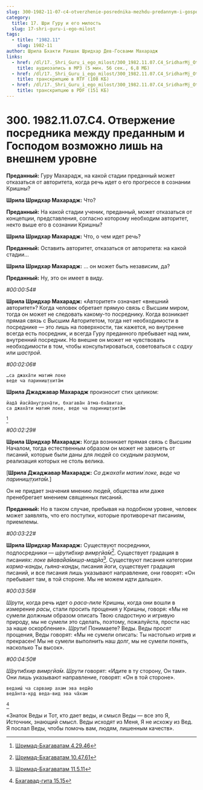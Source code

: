 ```yaml
---
slug: 300-1982-11-07-c4-otverzhenie-posrednika-mezhdu-predannym-i-gospodom-vozmozhno-lish-na-vneshnem-urovne
category:
  title: 17. Шри Гуру и его милость
  slug: 17-shri-guru-i-ego-milost
tags:
  - title: "1982.11"
    slug: 1982-11
author: Шрила Бхакти Ракшак Шридхар Дев-Госвами Махарадж
links:
  - href: /dl/17._Shri_Guru_i_ego_milost/300_1982.11.07.C4_SridharMj_Otverzhenie_posrednika_mezhdu_predannym_i_Gospodom_vozmozhno_lish_na_vneshnem_urovne.mp3
    title: аудиозапись в MP3 (5 мин. 56 сек., 6,8 МБ)
  - href: /dl/17._Shri_Guru_i_ego_milost/300_1982.11.07.C4_SridharMj_Otverzhenie_posrednika_mezhdu_predannym_i_Gospodom_vozmozhno_lish_na_vneshnem_urovne.rtf
    title: транскрипцию в RTF (108 КБ)
  - href: /dl/17._Shri_Guru_i_ego_milost/300_1982.11.07.C4_SridharMj_Otverzhenie_posrednika_mezhdu_predannym_i_Gospodom_vozmozhno_lish_na_vneshnem_urovne.pdf
    title: транскрипцию в PDF (151 КБ)
---
```


# 300. 1982.11.07.C4. Отвержение посредника между преданным и Господом возможно лишь на внешнем уровне

**Преданный:** Гуру Махарадж, на какой стадии преданный может отказаться от авторитета, когда речь идет о его прогрессе в сознании Кришны?

**Шрила Шридхар Махарадж:** Что?

**Преданный:** На какой стадии ученик, преданный, может отказаться от концепции, представления, согласно которому необходим авторитет, некто выше его в сознании Кришны?

**Шрила Шридхар Махарадж:** Что, о чем идет речь?

**Преданный:** Оставить авторитет, отказаться от авторитета: на какой стадии…

**Шрила Шридхар Махарадж:** … он может быть независим, да?

**Преданный:** Ну, это он имеет в виду.

*#00:00:54#*

**Шрила Шридхар Махарадж:** «Авторитет» означает «внешний авторитет»? Когда человек обретает прямую связь с Высшим миром, тогда он может не следовать какому-то посреднику. Когда возникает прямая связь с Высшим Авторитетом, тогда нет необходимости в посреднике — это лишь на поверхности, так кажется, но внутренне всегда есть посредник, и всегда Гуру преданного пребывает над ним, внутренний посредник. Но внешне он может не чувствовать необходимости в том, чтобы консультироваться, советоваться с *садху* или *шастрой*.

*#00:02:06#*

    …са джаха̄ти матим̇ локе
    веде ча париниш̣т̣хита̄м

**Шрила Джаджавар Махарадж** произносит стих целиком:

    йада̄ йасйа̄нугр̣хн̣а̄ти, бхагава̄н а̄тма-бха̄витах̣
    са джаха̄ти матим̇ локе, веде ча париниш̣т̣хита̄м
[^_ftn1]

*#00:02:29#*

**Шрила Шридхар Махарадж:** Когда возникает прямая связь с Высшим Началом, тогда естественным образом он может не зависеть от писаний, которые были даны для людей со скудным разумом, реализация которых не столь велика.

[**Шрила Джаджавар Махарадж:** *Са джаха̄ти матим̇ локе, веде ча париниш̣т̣хита̄м.*]

Он не придает значения мнению людей, общества или даже пренебрегает мнением священных писаний.

**Преданный:** Но в таком случае, пребывая на подобном уровне, человек может заявлять, что его поступки, которые противоречат писаниям, приемлемы.

*#00:03:22#*

**Шрила Шридхар Махарадж:** Существуют посредники, подпосредники — *ш́рутибхир вимр̣гйа̄м*[^_ftn2]. Существует градация в писаниях: *локе вйава̄йа̄миш̣а-мадйа*[^_ftn3]. Существуют писания категории *карма-канды*, *гьяна-канды*, писания йоги, существует градация писаний, и все писания лишь указывают направление, они говорят: «Он пребывает там, в той стороне. Мы не можем идти дальше».

*#00:03:56#*

*Шрути*, когда речь идет о *раса-лиле* Кришны, когда они вошли в измерение *расы*, стали просить прощения у Кришны, говоря: «Мы не сумели должным образом описать Твою сладостную и игривую природу, мы не сумели это сделать, поэтому, пожалуйста, прости нас за наше оскорбление». *Шрути*! Понимаете? Веды. Веды просят прощения, Веды говорят: «Мы не сумели описать: Ты настолько игрив и прекрасен! Мы не сумели выполнить наш долг, мы не сумели понять, насколько Ты высок».

*#00:04:50#*

*Ш́рутибхир вимр̣гйа̄м. Шрути* говорят: «Идите в ту сторону, Он там». Они лишь указывают направление, говорят: «Он в той стороне».

    ведаиш́ ча сарваир ахам эва ведйо
    веда̄нта-кр̣д веда-вид эва ча̄хам
[^_ftn4]

«Знаток Веды и Тот, кто дает веды, и смысл Веды — все это Я, Источник, знающий смысл. Веды исходят из Меня, Я не исхожу из Вед. Я послал Веды, чтобы помочь вам, людям, лишенным качеств».



[^_ftn1]: [Шримад-Бхагаватам 4.29.46](../notes/shrimad-bhagavatam/shrimad-bhagavatam-4-29-46.md)

[^_ftn2]: [Шримад-Бхагаватам 10.47.61](../notes/shrimad-bhagavatam/shrimad-bhagavatam-10-47-61.md)

[^_ftn3]: [Шримад-Бхагаватам 11.5.11](../notes/shrimad-bhagavatam/shrimad-bhagavatam-11-5-11.md)

[^_ftn4]: [Бхагавад-гита 15.15](../notes/bhagavad-gita/bhagavad-gita-15-15.md)
